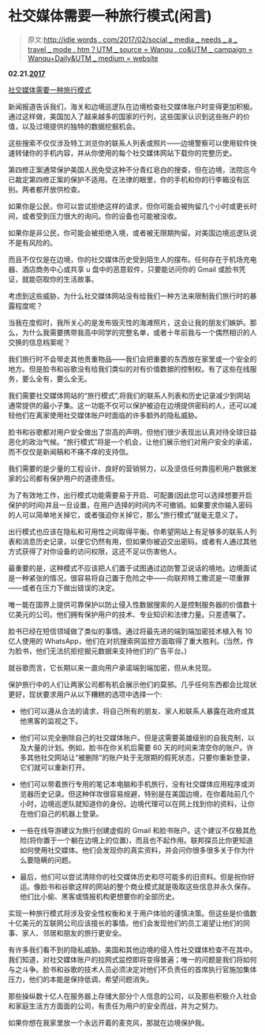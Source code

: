 # 社交媒体需要一种旅行模式(闲言)

> 原文:[http://idle words . com/2017/02/social _ media _ needs _ a _ travel _ mode . htm？UTM _ source = Wanqu . co&UTM _ campaign = Wanqu+Daily&UTM _ medium = website](http://idlewords.com/2017/02/social_media_needs_a_travel_mode.htm?utm_source=wanqu.co&utm_campaign=Wanqu+Daily&utm_medium=website)

**02.21.[2017](/2017/)**

[社交媒体需要一种旅行模式](/2017/02/social_media_needs_a_travel_mode.htm)

新闻报道告诉我们，海关和边境巡逻队在边境检查社交媒体账户时变得更加积极。通过这样做，美国加入了越来越多的国家的行列，这些国家认识到这些账户的价值，以及过境提供的独特的数据挖掘机会。

这些搜索不仅仅涉及特工浏览你的联系人列表或照片——边境警察可以使用软件快速转储你的手机内容，并从你使用的每个社交媒体网站下载你的完整历史。

第四修正案通常保护美国人民免受这种不分青红皂白的搜查，但在边境，法院迄今已裁定第四修正案的保护不适用。在法律的眼里，你的手机和你的行李箱没有区别。两者都开放供检查。

如果你是公民，你可以尝试拒绝这样的请求，但你可能会被拘留几个小时或更长时间，或者受到压力很大的询问。你的设备也可能被没收。

如果你是非公民，你可能会被拒绝入境，或者被无限期拘留。对美国边境巡逻队说不是有风险的。

而且不仅仅是在边境，你的社交媒体历史受到陌生人的摆布。任何存在于机场充电器、酒店商务中心或共享 u 盘中的恶意软件，只要能访问你的 Gmail 或脸书凭证，就能窃取你的生活故事。

考虑到这些威胁，为什么社交媒体网站没有给我们一种方法来限制我们旅行时的暴露程度呢？

当我在度假时，我所关心的是发布毁灭性的海滩照片，这会让我的朋友们嫉妒。那么，为什么我需要携带我高中同学的完整名单，或者十年前我与一个偶然相识的人交换的信息档案呢？

我们旅行时不会带走其他贵重物品——我们会把重要的东西放在家里或一个安全的地方。但是脸书和谷歌没有给我们类似的对有价值数据的控制权。有了这些在线服务，要么全有，要么全无。

我们需要社交媒体网站的“旅行模式”,将我们的联系人列表和历史记录减少到网站通常提供的最小子集。这一功能不仅可以保护被迫在边境提供密码的人，还可以减轻他们在离家使用社交媒体账户时面临的许多额外的隐私威胁。

脸书和谷歌都对用户安全做出了崇高的声明，但他们很少表现出认真对待全球日益恶化的政治气候。“旅行模式”将是一个机会，让他们展示他们对用户安全的承诺，而不仅仅是新闻稿和不痛不痒的支持信。

我们需要的是少量的工程设计、良好的营销努力，以及坚信任何靠囤积用户数据发家的公司都有保护用户的道德责任。

为了有效地工作，出行模式功能需要易于开启、可配置(因此您可以选择想要开启保护的时间)并且一旦设置，在用户选择的时间内不可撤销。如果要求你输入密码的人可以简单地关掉它，或者强迫你关掉它，那么“旅行模式”就毫无意义了。

出行模式也应该在隐私和可用性之间取得平衡。你希望网站上有足够多的联系人列表和消息历史记录，以便它仍然有用，但如果你被迫交出密码，或者有人通过其他方式获得了对你设备的访问权限，这还不足以伤害他人。

最重要的是，这种模式不应该把人们置于试图通过边防警卫说话的境地。边境面试是一种紧张的情况，很容易将自己置于危险之中——向联邦特工撒谎是一项重罪——或者在压力下做出错误的决定。

唯一能在国界上提供可靠保护以防止侵入性数据搜索的人是控制服务器的价值数十亿美元的公司。他们拥有保护用户的技术、专业知识和法律力量。只差遗嘱了。

脸书已经在短信领域做了类似的事情。通过将最先进的端到端加密技术植入有 10 亿人使用的 WhatsApp，他们在对抗搜索网监控方面取得了重大胜利。(当然，作为脸书，他们无法抗拒挖掘元数据来支持他们的广告平台。)

就谷歌而言，它长期以来一直向用户承诺端到端加密，但从未兑现。

保护旅行中的人们让两家公司都有机会展示他们的莫邪。几乎任何东西都会比现状更好，现状要求用户从以下糟糕的选项中选择一个:

*   他们可以遵从合法的请求，将自己所有的朋友、家人和联系人暴露在政府或其他黑客的监视之下。
*   他们可以完全删除自己的社交媒体账户。但是这需要英雄级别的自我克制，以及大量的计划。例如，脸书在你关机后需要 60 天的时间来清空你的账户。许多其他社交网站让“被删除”的账户处于无限期的假死状态，只要你重新登录，它们就可以重新打开。

*   他们可以带着旅行专用的笔记本电脑和手机旅行，没有社交媒体应用程序或浏览器历史记录。但这种佯攻很容易规避，特别是在美国边境，在你着陆前几个小时，边境巡逻队就知道你的身份。边境代理可以在网上找到你的资料，让你在他们自己的机器上登录。

*   一些在线导游建议为旅行创建虚假的 Gmail 和脸书账户。这个建议不仅极其危险(将你置于一个躺在边境上的位置)，而且也不起作用。联邦探员比你更知道如何使用社交媒体。他们会发现你的真实资料，并会问你很多很多关于你为什么要隐瞒的问题。

*   最后，他们可以尝试清除你的社交媒体历史和尽可能多的旧资料。但是祝你好运。像脸书和谷歌这样的网站的整个商业模式就是吸取这些信息并永久保存。他们比小偷、黑客或情报机构更想要你的全部历史。

实现一种旅行模式将涉及安全性权衡和关于用户体验的谨慎决策。但这些是价值数十亿美元的互联网公司应该擅长的事情。他们会发现他们的员工渴望让他们的同事、家人、邻居和朋友的旅行更安全。

有许多我们看不到的隐私威胁。美国和其他边境的侵入性社交媒体检查不在其中。我们知道，对社交媒体账户的拉网式监控即将变得普遍；唯一的问题是我们将如何与之斗争。脸书和谷歌的技术人员必须决定对他们不负责任的首席执行官施加集体压力，他们的本能是保持低调，希望问题消失。

那些操纵数十亿人在服务器上存储大部分个人信息的公司，以及那些积极介入社会和家庭生活方方面面的公司，有责任为用户的安全而战，并为之努力。

如果你想在我家里放一个永远开着的麦克风，那就在边境保护我。